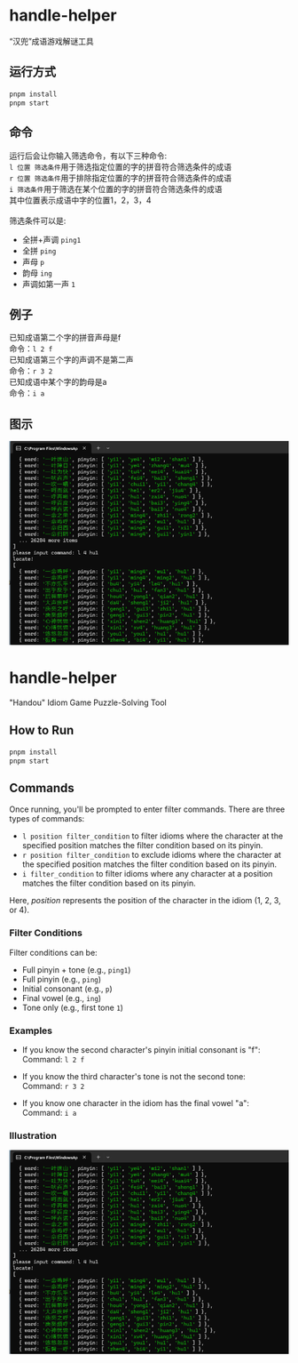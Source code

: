 # handle-helper
“汉兜”成语游戏解谜工具
## 运行方式
```
pnpm install
pnpm start
```
## 命令
运行后会让你输入筛选命令，有以下三种命令:<br>
`l 位置 筛选条件`用于筛选指定位置的字的拼音符合筛选条件的成语<br>
`r 位置 筛选条件`用于排除指定位置的字的拼音符合筛选条件的成语<br>
`i 筛选条件`用于筛选在某个位置的字的拼音符合筛选条件的成语<br>
其中位置表示成语中字的位置1，2，3，4<br>
<br>
筛选条件可以是:<br>
- 全拼+声调 `ping1` <br>
- 全拼 `ping` <br>
- 声母 `p` <br>
- 韵母 `ing` <br>
- 声调如第一声 `1` <br>
## 例子
已知成语第二个字的拼音声母是f<br>
命令：`l 2 f` <br>
已知成语第三个字的声调不是第二声<br>
命令：`r 3 2` <br> 
已知成语中某个字的韵母是a<br>
命令：`i a` <br> 

## 图示
![](example.png)

# handle-helper
"Handou" Idiom Game Puzzle-Solving Tool

## How to Run
```
pnpm install
pnpm start
```

## Commands
Once running, you'll be prompted to enter filter commands. There are three types of commands:

- `l position filter_condition` to filter idioms where the character at the specified position matches the filter condition based on its pinyin.
- `r position filter_condition` to exclude idioms where the character at the specified position matches the filter condition based on its pinyin.
- `i filter_condition` to filter idioms where any character at a position matches the filter condition based on its pinyin.

Here, *position* represents the position of the character in the idiom (1, 2, 3, or 4).

### Filter Conditions
Filter conditions can be:
- Full pinyin + tone (e.g., `ping1`)
- Full pinyin (e.g., `ping`)
- Initial consonant (e.g., `p`)
- Final vowel (e.g., `ing`)
- Tone only (e.g., first tone `1`)

### Examples
- If you know the second character's pinyin initial consonant is "f":  
  Command: `l 2 f`
  
- If you know the third character's tone is not the second tone:  
  Command: `r 3 2`
  
- If you know one character in the idiom has the final vowel "a":  
  Command: `i a`
### Illustration
![](example.png)

